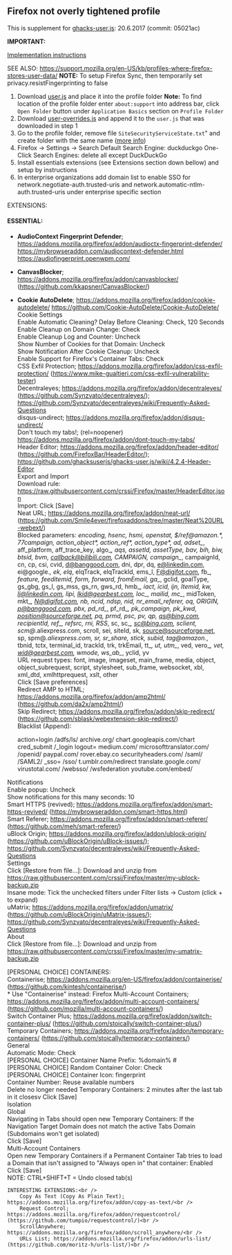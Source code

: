 ## Firefox not overly tightened profile
This is supplement for [ghacks-user.js](https://github.com/ghacksuserjs/ghacks-user.js): 20.6.2017 (commit: 05021ac)

**IMPORTANT:**

[Implementation instructions](https://github.com/ghacksuserjs/ghacks-user.js/wiki/1.3-Implementation/)

SEE ALSO:  https://support.mozilla.org/en-US/kb/profiles-where-firefox-stores-user-data/
**NOTE:**      To setup Firefox Sync, then temporarily set privacy.resistFingerprinting to false

1. Download [user.js](https://raw.githubusercontent.com/ghacksuserjs/ghacks-user.js/master/user.js) and place it into the profile folder
**Note:** To find location of the profile folder enter `about:support` into address bar, click `Open Folder` button under `Application Basics` section on `Profile Folder`  
3. Download [user-overrides.js](https://raw.githubusercontent.com/crssi/Firefox/master/user-overrides.js) and append it to the `user.js` that was downloaded in step 1
4. Go to the profile folder, remove file `SiteSecurityServiceState.txt`" and create folder with the same name ([more info](https://nakedsecurity.sophos.com/2015/02/02/anatomy-of-a-browser-dilemma-how-hsts-supercookies-make-you-choose-between-privacy-or-security/))
5. Firefox -> Settings -> Search
	Default Search Engine: duckduckgo
	One-Click Search Engines: delete all except DuckDuckGo
6. Install essentials extensions (see Extensions section down bellow) and setup by instructions
7. In enterprise organizations add domain list to enable SSO for network.negotiate-auth.trusted-uris and network.automatic-ntlm-auth.trusted-uris under enterprise specific section


EXTENSIONS:<br />

#### ESSENTIAL:

 - **AudioContext Fingerprint Defender**; https://addons.mozilla.org/firefox/addon/audioctx-fingerprint-defender/
 https://mybrowseraddon.com/audiocontext-defender.html
 https://audiofingerprint.openwpm.com/
- **CanvasBlocker**; https://addons.mozilla.org/firefox/addon/canvasblocker/ (https://github.com/kkapsner/CanvasBlocker/)
- **Cookie AutoDelete**; https://addons.mozilla.org/firefox/addon/cookie-autodelete/ 
https://github.com/Cookie-AutoDelete/Cookie-AutoDelete/
			Cookie Settings<br />
				Enable Automatic Cleaning? Delay Before Cleaning: Check, 120 Seconds<br />
				Enable Cleanup on Domain Change: Check<br />
				Enable Cleanup Log and Counter: Uncheck<br />
				Show Number of Cookies for that Domain: Uncheck<br />
				Show Notification After Cookie Cleanup: Uncheck<br />
				Enable Support for Firefox's Container Tabs: Check<br />
		CSS Exfil Protection; https://addons.mozilla.org/firefox/addon/css-exfil-protection/ (https://www.mike-gualtieri.com/css-exfil-vulnerability-tester)<br />
		Decentraleyes; https://addons.mozilla.org/firefox/addon/decentraleyes/ (https://github.com/Synzvato/decentraleyes/); https://github.com/Synzvato/decentraleyes/wiki/Frequently-Asked-Questions<br />
		disqus-undirect; https://addons.mozilla.org/firefox/addon/disqus-undirect/<br />
		Don't touch my tabs!; (rel=noopener) https://addons.mozilla.org/firefox/addon/dont-touch-my-tabs/<br />
		Header Editor; https://addons.mozilla.org/firefox/addon/header-editor/ (https://github.com/FirefoxBar/HeaderEditor/); https://github.com/ghacksuserjs/ghacks-user.js/wiki/4.2.4-Header-Editor<br />
			Export and Import<br />
				Download rule: https://raw.githubusercontent.com/crssi/Firefox/master/HeaderEditor.json<br />
				Import: Click [Save]<br />
		Neat URL; https://addons.mozilla.org/firefox/addon/neat-url/ (https://github.com/Smile4ever/firefoxaddons/tree/master/Neat%20URL-webext/)<br />
			Blocked parameters: _encoding, _hsenc, _hsmi, _openstat, $/ref@amazon.*, 77campaign, action_object_*, action_ref_*, action_type_*, ad_*, adset_*, aff_platform, aff_trace_key, algo_*, aqs, assetId, assetType, bav, bih, biw, btsid, bvm, callback@bilibili.com, CAMPAIGN, campaign_*, campaignId, cn, cp, csi, cvid, d@banggood.com, dni, dpr, dq, e@linkedin.com, ei@google.*, ek, elq*, elqTrack, elqTrackId, ems_l, F@digifot.com, fb_*, feature, feeditemid, form, forward, fromEmail, ga_*, gclid, goalType, gs_gbg, gs_l, gs_mss, gs_rn, gws_rd, hmb_*, iact, icid, ijn, Itemid, kw, li@linkedin.com, lipi, lkid@gearbest.com, loc_, mailid, mc_*, midToken, mkt_*, N@digifot.com, nb, ncid, ndsp, nid, nr_email_referer, oq, ORIGIN, p@banggood.com, pbx, pd_rd_*, pf_rd_*, pk_campaign, pk_kwd, position@sourceforge.net, pq, prmd, psc, pv, qp, qs@bing.com, recipientId, ref_, refsrc, rni, RSS*, sc, sc_*, sc@bing.com, sclient, scm@*.aliexpress.com, scroll, sei, siteId, sk, source@sourceforge.net, sp, spm@*.aliexpress.com, sr, sr_share, stick, subid, tag@amazon.*, tbnid, tctx, terminal_id, trackId, trk, trkEmail, tt_*, ut, utm_*, ved, vero_*, vet, wid@gearbest.com, wmode, ws_ab_*, yclid, yv<br />
			URL request types: font, image, imageset, main_frame, media, object, object_subrequest, script, stylesheet, sub_frame, websocket, xbl, xml_dtd, xmlhttprequest, xslt, other<br />
			Click [Save preferences]<br />
		Redirect AMP to HTML; https://addons.mozilla.org/firefox/addon/amp2html/ (https://github.com/da2x/amp2html/)<br />
		Skip Redirect; https://addons.mozilla.org/firefox/addon/skip-redirect/ (https://github.com/sblask/webextension-skip-redirect/)<br />
			Blacklist (Append):
			

    action=login
	/adfs/ls/
	archive.org/
	chart.googleapis.com/chart
	cred_submit
	/_login
	logout=
	medium.com/
	microsofttranslator.com/
	/openid/
	paypal.com/
	rover.ebay.co
	securityheaders.com/
	/saml/
	/SAML2/
	_sso=
	/sso/
	t.umblr.com/redirect
	translate.google.com/
	virustotal.com/
	/websso/
	/wsfederation
	youtube.com/embed/

Notifications<br />
				Enable popup: Uncheck<br />
				Show notifications for this many seconds: 10<br />
		Smart HTTPS (revived); https://addons.mozilla.org/firefox/addon/smart-https-revived/ (https://mybrowseraddon.com/smart-https.html)<br />
		Smart Referer; https://addons.mozilla.org/firefox/addon/smart-referer/ (https://github.com/meh/smart-referer/)<br />
		uBlock Origin; https://addons.mozilla.org/firefox/addon/ublock-origin/ (https://github.com/uBlockOrigin/uBlock-issues/); https://github.com/Synzvato/decentraleyes/wiki/Frequently-Asked-Questions<br />
			Settings<br />
				Click [Restore from file...]: Download and unzip from https://raw.githubusercontent.com/crssi/Firefox/master/my-ublock-backup.zip<br />
				Insane mode: Tick the unchecked filters under Filter lists -> Custom (click + to expand)<br />
		uMatrix; https://addons.mozilla.org/firefox/addon/umatrix/ (https://github.com/uBlockOrigin/uMatrix-issues/); https://github.com/Synzvato/decentraleyes/wiki/Frequently-Asked-Questions<br />
			About<br />
				Click [Restore from file...]: Download and unzip from https://raw.githubusercontent.com/crssi/Firefox/master/my-umatrix-backup.zip<br />

  [PERSONAL CHOICE] CONTAINERS:<br />
		Containerise; https://addons.mozilla.org/en-US/firefox/addon/containerise/ (https://github.com/kintesh/containerise/)<br />
		* Use "Containerise" instead: Firefox Multi-Account Containers; https://addons.mozilla.org/firefox/addon/multi-account-containers/ (https://github.com/mozilla/multi-account-containers/)<br />
  	Switch Container Plus; https://addons.mozilla.org/firefox/addon/switch-container-plus/ (https://github.com/stoically/switch-container-plus/)<br />
  	Temporary Containers; https://addons.mozilla.org/firefox/addon/temporary-containers/ (https://github.com/stoically/temporary-containers/)<br />
  		General<br />
  			Automatic Mode: Check<br />
  			[PERSONAL CHOICE] Container Name Prefix: %domain% #<br />
  			[PERSONAL CHOICE] Random Container Color: Check<br />
  			[PERSONAL CHOICE] Container Icon: fingerprint<br />
  			Container Number: Reuse available numbers<br />
  			Delete no longer needed Temporary Containers: 2 minutes after the last tab in it closesv
  			Click [Save]<br />
  		Isolation<br />
  			Global<br />
  				Navigating in Tabs should open new Temporary Containers: If the Navigation Target Domain does not match the active Tabs Domain (Subdomains won't get isolated)<br />
  				Click [Save]<br />
				Multi-Account Containers<br />
  				Open new Temporary Containers if a Permanent Container Tab tries to load a Domain that isn't assigned to "Always open in" that container: Enabled<br />
  				Click [Save]<br />
		NOTE: CTRL+SHIFT+T = Undo closed tab(s)<br />

	INTERESTING EXTENSIONS:<br />
		Copy As Text (Copy As Plain Text); https://addons.mozilla.org/firefox/addon/copy-as-text/<br />
		Request Control; https://addons.mozilla.org/firefox/addon/requestcontrol/ (https://github.com/tumpio/requestcontrol/)<br />
		ScrollAnywhere; https://addons.mozilla.org/firefox/addon/scroll_anywhere/<br />
		URLs List; https://addons.mozilla.org/firefox/addon/urls-list/ (https://github.com/moritz-h/urls-list/)<br />
